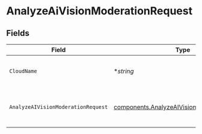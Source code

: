 # AnalyzeAiVisionModerationRequest


## Fields

| Field                                                                                                      | Type                                                                                                       | Required                                                                                                   | Description                                                                                                | Example                                                                                                    |
| ---------------------------------------------------------------------------------------------------------- | ---------------------------------------------------------------------------------------------------------- | ---------------------------------------------------------------------------------------------------------- | ---------------------------------------------------------------------------------------------------------- | ---------------------------------------------------------------------------------------------------------- |
| `CloudName`                                                                                                | **string*                                                                                                  | :heavy_minus_sign:                                                                                         | The name of your Cloudinary cloud                                                                          | your-cloud-name                                                                                            |
| `AnalyzeAIVisionModerationRequest`                                                                         | [components.AnalyzeAIVisionModerationRequest](../../models/components/analyzeaivisionmoderationrequest.md) | :heavy_check_mark:                                                                                         | A JSON object containing request parameters                                                                |                                                                                                            |